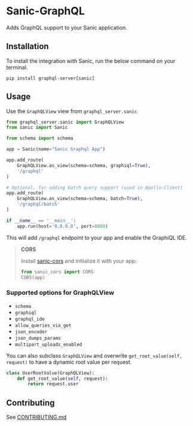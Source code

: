 # Sanic-GraphQL

Adds GraphQL support to your Sanic application.

## Installation

To install the integration with Sanic, run the below command on your terminal.

`pip install graphql-server[sanic]`

## Usage

Use the `GraphQLView` view from `graphql_server.sanic`

```python
from graphql_server.sanic import GraphQLView
from sanic import Sanic

from schema import schema

app = Sanic(name="Sanic Graphql App")

app.add_route(
    GraphQLView.as_view(schema=schema, graphiql=True),
    '/graphql'
)

# Optional, for adding batch query support (used in Apollo-Client)
app.add_route(
    GraphQLView.as_view(schema=schema, batch=True),
    '/graphql/batch'
)

if __name__ == '__main__':
    app.run(host='0.0.0.0', port=8000)
```

This will add `/graphql` endpoint to your app and enable the GraphiQL IDE.
> **CORS**
>
> Install [sanic-cors](https://github.com/ashleysommer/sanic-cors) and initialize it with your app:
> ```python
> from sanic_cors import CORS
> CORS(app)
> ```

### Supported options for GraphQLView

* `schema`
* `graphiql`
* `graphql_ide`
* `allow_queries_via_get`
* `json_encoder`
* `json_dumps_params`
* `multipart_uploads_enabled`


You can also subclass `GraphQLView` and overwrite `get_root_value(self, request)` to have a dynamic root value per request.

```python
class UserRootValue(GraphQLView):
    def get_root_value(self, request):
        return request.user
```

## Contributing
See [CONTRIBUTING.md](../CONTRIBUTING.md)
